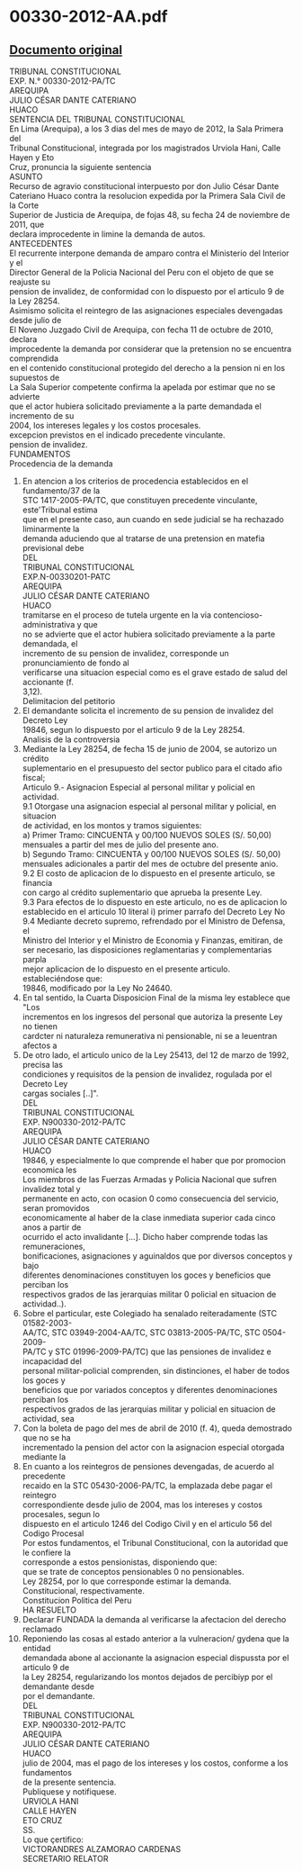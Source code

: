 
00330-2012-AA.pdf
=================
  
[Documento original](https://tc.gob.pe/jurisprudencia/2012/00330-2012-AA.pdf)  
---  
TRIBUNAL CONSTITUCIONAL  
EXP. N.° 00330-2012-PA/TC  
AREQUIPA  
JULIO CÉSAR DANTE CATERIANO  
HUACO  
SENTENCIA DEL TRIBUNAL CONSTITUCIONAL  
En Lima (Arequipa), a los 3 dias del mes de mayo de 2012, la Sala Primera del  
Tribunal Constitucional, integrada por los magistrados Urviola Hani, Calle Hayen y Eto  
Cruz, pronuncia la siguiente sentencia  
ASUNTO  
Recurso de agravio constitucional interpuesto por don Julio César Dante  
Cateriano Huaco contra la resolucion expedida por la Primera Sala Civil de la Corte  
Superior de Justicia de Arequipa, de fojas 48, su fecha 24 de noviembre de 2011, que  
declara improcedente in limine la demanda de autos.  
ANTECEDENTES  
El recurrente interpone demanda de amparo contra el Ministerio del Interior y el  
Director General de la Policia Nacional del Peru con el objeto de que se reajuste su  
pension de invalidez, de conformidad con lo dispuesto por el articulo 9 de la Ley 28254.  
Asimismo solicita el reintegro de las asignaciones especiales devengadas desde julio de  
El Noveno Juzgado Civil de Arequipa, con fecha 11 de octubre de 2010, declara  
improcedente la demanda por considerar que la pretension no se encuentra comprendida  
en el contenido constitucional protegido del derecho a la pension ni en los supuestos de  
La Sala Superior competente confirma la apelada por estimar que no se advierte  
que el actor hubiera solicitado previamente a la parte demandada el incremento de su  
2004, los intereses legales y los costos procesales.  
excepcion previstos en el indicado precedente vinculante.  
pension de invalidez.  
FUNDAMENTOS  
Procedencia de la demanda  
1. En atencion a los criterios de procedencia establecidos en el fundamento/37 de la  
STC 1417-2005-PA/TC, que constituyen precedente vinculante, este'Tribunal estima  
que en el presente caso, aun cuando en sede judicial se ha rechazado liminarmente la  
demanda aduciendo que al tratarse de una pretension en matefia previsional debe  
DEL  
TRIBUNAL CONSTITUCIONAL  
EXP.N-00330201-PATC  
AREQUIPA  
JULIO CÉSAR DANTE CATERIANO  
HUACO  
tramitarse en el proceso de tutela urgente en la via contencioso-administrativa y que  
no se advierte que el actor hubiera solicitado previamente a la parte demandada, el  
incremento de su pension de invalidez, corresponde un pronunciamiento de fondo al  
verificarse una situacion especial como es el grave estado de salud del accionante (f.  
3,12).  
Delimitacion del petitorio  
2. El demandante solicita el incremento de su pension de invalidez del Decreto Ley  
19846, segun lo dispuesto por el articulo 9 de la Ley 28254.  
Analisis de la controversia  
3. Mediante la Ley 28254, de fecha 15 de junio de 2004, se autorizo un crédito  
suplementario en el presupuesto del sector publico para el citado afio fiscal;  
Articulo 9.- Asignacion Especial al personal militar y policial en actividad.  
9.1 Otorgase una asignacion especial al personal militar y policial, en situacion  
de actividad, en los montos y tramos siguientes:  
a) Primer Tramo: CINCUENTA y 00/100 NUEVOS SOLES (S/. 50,00)  
mensuales a partir del mes de julio del presente ano.  
b) Segundo Tramo: CINCUENTA y 00/100 NUEVOS SOLES (S/. 50,00)  
mensuales adicionales a partir del mes de octubre del presente anio.  
9.2 El costo de aplicacion de lo dispuesto en el presente articulo, se financia  
con cargo al crédito suplementario que aprueba la presente Ley.  
9.3 Para efectos de lo dispuesto en este articulo, no es de aplicacion lo  
establecido en el articulo 10 literal i) primer parrafo del Decreto Ley No  
9.4 Mediante decreto supremo, refrendado por el Ministro de Defensa, el  
Ministro del Interior y el Ministro de Economia y Finanzas, emitiran, de  
ser necesario, las disposiciones reglamentarias y complementarias parpla  
mejor aplicacion de lo dispuesto en el presente articulo.  
estableciéndose que:  
19846, modificado por la Ley No 24640.  
4. En tal sentido, la Cuarta Disposicion Final de la misma ley establece que "Los  
incrementos en los ingresos del personal que autoriza la presente Ley no tienen  
cardcter ni naturaleza remunerativa ni pensionable, ni se a Ieuentran afectos a  
5. De otro lado, el articulo unico de la Ley 25413, del 12 de marzo de 1992, precisa las  
condiciones y requisitos de la pension de invalidez, rogulada por el Decreto Ley  
cargas sociales [..]".  
DEL  
TRIBUNAL CONSTITUCIONAL  
EXP. N900330-2012-PA/TC  
AREQUIPA  
JULIO CÉSAR DANTE CATERIANO  
HUACO  
19846, y especialmente lo que comprende el haber que por promocion economica les  
Los miembros de las Fuerzas Armadas y Policia Nacional que sufren invalidez total y  
permanente en acto, con ocasion 0 como consecuencia del servicio, seran promovidos  
economicamente al haber de la clase inmediata superior cada cinco anos a partir de  
ocurrido el acto invalidante [...]. Dicho haber comprende todas las remuneraciones,  
bonificaciones, asignaciones y aguinaldos que por diversos conceptos y bajo  
diferentes denominaciones constituyen los goces y beneficios que perciban los  
respectivos grados de las jerarquias militar 0 policial en situacion de actividad..).  
6. Sobre el particular, este Colegiado ha senalado reiteradamente (STC 01582-2003-  
AA/TC, STC 03949-2004-AA/TC, STC 03813-2005-PA/TC, STC 0504-2009-  
PA/TC y STC 01996-2009-PA/TC) que las pensiones de invalidez e incapacidad del  
personal militar-policial comprenden, sin distinciones, el haber de todos los goces y  
beneficios que por variados conceptos y diferentes denominaciones perciban los  
respectivos grados de las jerarquias militar y policial en situacion de actividad, sea  
7. Con la boleta de pago del mes de abril de 2010 (f. 4), queda demostrado que no se ha  
incrementado la pension del actor con la asignacion especial otorgada mediante la  
8. En cuanto a los reintegros de pensiones devengadas, de acuerdo al precedente  
recaido en la STC 05430-2006-PA/TC, la emplazada debe pagar el reintegro  
correspondiente desde julio de 2004, mas los intereses y costos procesales, segun lo  
dispuesto en el articulo 1246 del Codigo Civil y en el articulo 56 del Codigo Procesal  
Por estos fundamentos, el Tribunal Constitucional, con la autoridad que le confiere la  
corresponde a estos pensionistas, disponiendo que:  
que se trate de conceptos pensionables 0 no pensionables.  
Ley 28254, por lo que corresponde estimar la demanda.  
Constitucional, respectivamente.  
Constitucion Politica del Peru  
HA RESUELTO  
1. Declarar FUNDADA la demanda al verificarse la afectacion del derecho reclamado  
2. Reponiendo las cosas al estado anterior a la vulneracion/ gydena que la entidad  
demandada abone al accionante la asignacion especial dispussta por el articulo 9 de  
la Ley 28254, regularizando los montos dejados de percibiyp por el demandante desde  
por el demandante.  
DEL  
TRIBUNAL CONSTITUCIONAL  
EXP. N900330-2012-PA/TC  
AREQUIPA  
JULIO CÉSAR DANTE CATERIANO  
HUACO  
julio de 2004, mas el pago de los intereses y los costos, conforme a los fundamentos  
de la presente sentencia.  
Publiquese y notifiquese.  
URVIOLA HANI  
CALLE HAYEN  
ETO CRUZ  
SS.  
Lo que çertifico:  
VICTORANDRES ALZAMORAO CARDENAS  
SECRETARIO RELATOR